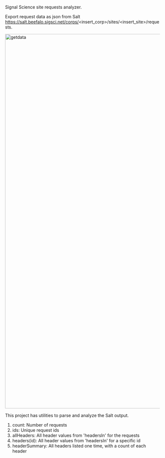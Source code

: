 Signal Science site requests analyzer.

Export request data as json from Salt https://salt.beefalo.sigsci.net/corps/<insert_corp>/sites/<insert_site>/requests. 

<img width="1218" alt="getdata" src="https://user-images.githubusercontent.com/820914/162868154-0d7b0db2-b8fc-4f12-a277-893593a10d96.png">

This project has utilities to parse and analyze the Salt output. 

1. count: Number of requests
2. ids: Unique request ids
3. allHeaders: All header values from 'headersIn' for the requests
3. headers(id): All header values from 'headersIn' for a specific id
4. headerSummary: All headers listed one time, with a count of each header
